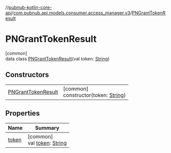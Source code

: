 //[pubnub-kotlin-core-api](../../../index.md)/[com.pubnub.api.models.consumer.access_manager.v3](../index.md)/[PNGrantTokenResult](index.md)

# PNGrantTokenResult

[common]\
data class [PNGrantTokenResult](index.md)(val token: [String](https://kotlinlang.org/api/core/kotlin-stdlib/kotlin/-string/index.html))

## Constructors

| | |
|---|---|
| [PNGrantTokenResult](-p-n-grant-token-result.md) | [common]<br>constructor(token: [String](https://kotlinlang.org/api/core/kotlin-stdlib/kotlin/-string/index.html)) |

## Properties

| Name | Summary |
|---|---|
| [token](token.md) | [common]<br>val [token](token.md): [String](https://kotlinlang.org/api/core/kotlin-stdlib/kotlin/-string/index.html) |
